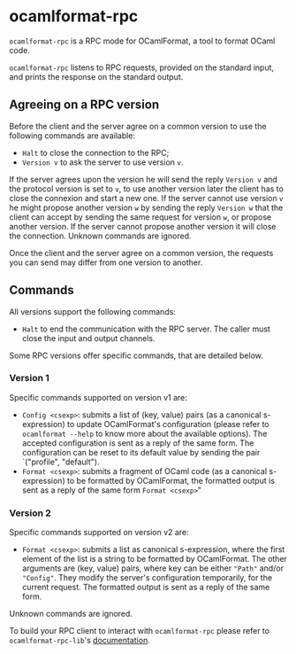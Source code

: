 # ocamlformat-rpc

`ocamlformat-rpc` is a RPC mode for OCamlFormat, a tool to format OCaml code.

`ocamlformat-rpc` listens to RPC requests, provided on the standard input, and prints the response on the standard output.

## Agreeing on a RPC version

Before the client and the server agree on a common version to use the following commands are available:
- `Halt` to close the connection to the RPC;
- `Version v` to ask the server to use version `v`.

If the server agrees upon the version he will send the reply `Version v` and the protocol version is set to `v`, to use another version later the client has to close the connexion and start a new one. If the server cannot use version `v` he might propose another version `w` by sending the reply `Version w` that the client can accept by sending the same request for version `w`, or propose another version. If the server cannot propose another version it will close the connection. Unknown commands are ignored.

Once the client and the server agree on a common version, the requests you can send may differ from one version to another.

## Commands

All versions support the following commands:
- `Halt` to end the communication with the RPC server. The caller must close the input and output channels.

Some RPC versions offer specific commands, that are detailed below.

### Version 1

Specific commands supported on version v1 are:
- `Config <csexp>`: submits a list of (key, value) pairs (as a canonical s-expression) to update OCamlFormat's configuration (please refer to `ocamlformat --help` to know more about the available options). The accepted configuration is sent as a reply of the same form. The configuration can be reset to its default value by sending the pair `("profile", "default").
- `Format <csexp>`: submits a fragment of OCaml code (as a canonical s-expression) to be formatted by OCamlFormat, the formatted output is sent as a reply of the same form `Format <csexp>`"

### Version 2

Specific commands supported on version v2 are:
- `Format <csexp>`: submits a list as canonical s-expression, where the first element of the list is a string to be formatted by OCamlFormat. The other arguments are (key, value) pairs, where key can be either `"Path"` and/or `"Config"`. They modify the server's configuration temporarily, for the current request. The formatted output is sent as a reply of the same form.

Unknown commands are ignored.

To build your RPC client to interact with `ocamlformat-rpc` please refer to `ocamlformat-rpc-lib`'s [documentation](../../lib-rpc/README.md).
